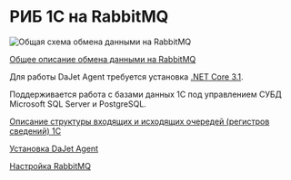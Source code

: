 # РИБ 1С на RabbitMQ

![Общая схема обмена данными на RabbitMQ](https://github.com/zhichkin/dajet-agent/blob/main/doc/%D0%A1%D1%85%D0%B5%D0%BC%D0%B0%20%D0%BE%D0%B1%D0%BC%D0%B5%D0%BD%D0%B0%20%D0%B4%D0%B0%D0%BD%D0%BD%D1%8B%D0%BC%D0%B8%20RabbitMQ.png)

[Общее описание обмена данными на RabbitMQ](https://github.com/zhichkin/dajet-agent/blob/main/doc/%D0%9E%D0%BF%D0%B8%D1%81%D0%B0%D0%BD%D0%B8%D0%B5%20%D0%BE%D0%B1%D0%BC%D0%B5%D0%BD%D0%B0%20%D0%B4%D0%B0%D0%BD%D0%BD%D1%8B%D0%BC%D0%B8%20RabbitMQ.pdf)

Для работы DaJet Agent требуется установка [.NET Core 3.1](https://dotnet.microsoft.com/download).

Поддерживается работа с базами данных 1С под управлением СУБД Microsoft SQL Server и PostgreSQL.

[Описание структуры входящих и исходящих очередей (регистров сведений) 1С](https://github.com/zhichkin/dajet-agent/tree/main/doc/1c-schema/readme.md)

[Установка DaJet Agent]()

[Настройка RabbitMQ]()


